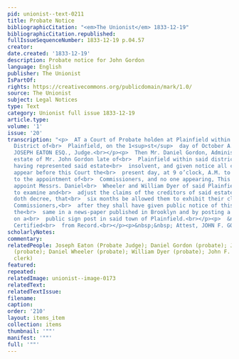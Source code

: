 ```yaml
---
pid: unionist--text-0211
title: Probate Notice
bibliographicCitation: "<em>The Unionist</em> 1833-12-19"
bibliographicCitation.republished: 
fullIssueSequenceNumber: 1833-12-19 p.04.57
creator: 
date.created: '1833-12-19'
description: Probate notice for John Gordon
language: English
publisher: The Unionist
IsPartOf: 
rights: https://creativecommons.org/publicdomain/mark/1.0/
source: The Unionist
subject: Legal Notices
type: Text
category: Unionist full issue 1833-12-19
article.type: 
volume: '1'
issue: '20'
transcription: "<p>  AT a Court of Probate holden at Plainfield within and for the
  District of<br>  Plainfield, on the 1<sup>st</sup>  day of October A.D. 1833, Present,
  JOSEPH EATON ESQ., Judge.<br></p><p>  Then Mr. Daniel Gordon, Administrator on the
  estate of Mr. John Gordon late of<br>  Plainfield within said district, deceased,
  having represented said estate<br>  insolvent, and given notice all concerned, to
  appear before this Court the<br>  present day, at 9 o’clock, A.M. to be heard relative
  to the appointment of<br>  Commissioners, and no one appearing, This Court doth
  appoint Messrs. Daniel<br>  Wheeler and William Dyer of said Plainfield, Commissioners,
  to examine and<br>  adjust the claims of the creditors of said estate; and also
  doth decree, that<br>  six months be allowed them to exhibit their claims to said
  Commissioners,<br>  after they shall have given public notice of this order by advertising
  the<br>  same in a news-paper published in Brooklyn and by posting a copy thereof
  on a<br>  public sign post in said town of Plainfield.<br></p><p>  &nbsp;&nbsp;&nbsp;&nbsp;&nbsp;&nbsp;&nbsp;&nbsp;&nbsp;&nbsp;&nbsp;
  Certified<br>  from Record.<br></p><p>&nbsp;&nbsp; Attest, JOHN F. GORDON, Clerk.</p>"
scholarlyNotes: 
commentary: 
relatedPeople: Joseph Eaton (Probate Judge); Daniel Gordon (probate); John Gordon
  (probate); Daniel Wheeler (probate); William Dyer (probate); John F. Gordon (probate
  clerk)
featured: 
repeated: 
relatedImage: unionist--image-0173
relatedText: 
relatedTextIssue: 
filename: 
caption: 
order: '210'
layout: items_item
collection: items
thumbnail: '""'
manifest: '""'
full: '""'
---
```


